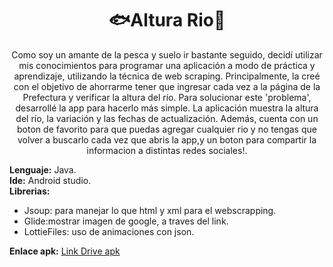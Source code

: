 <div align="center">
  <h1>🐟Altura Rio🎣</h1> 
Como soy un amante de la pesca y suelo ir bastante seguido, decidí utilizar mis conocimientos para programar una aplicación a modo de práctica y aprendizaje, utilizando la técnica de web scraping. Principalmente, la creé con el objetivo de ahorrarme tener que ingresar cada vez a la página de la Prefectura y verificar la altura del río. Para solucionar este 'problema', desarrollé la app para hacerlo más simple.
La aplicación muestra la altura del río, la variación y las fechas de actualización. Además, cuenta con un boton de favorito para que puedas agregar cualquier rio y no tengas que volver a buscarlo cada vez que abris la app,y un boton para compartir la informacion a distintas redes sociales!.
</div>


  <b>Lenguaje:</b> Java.<br>
  <b>Ide:</b> Android studio.<br>
  <b>Librerias:</b>
  <ul>  
  <li>Jsoup: para manejar lo que html y xml para el webscrapping.<br></li>
  <li>Glide:mostrar imagen de google, a traves del link.</li>
  <li>LottieFiles: uso de animaciones con json.</li>
  </ul>            

  
  <b>Enlace apk:</b>
  [Link Drive apk](https://drive.google.com/file/d/1QG6eP5k_93vX_eeOWgk1g_Zbhaxb9zEm/view?usp=sharing)

  
  
  
  

